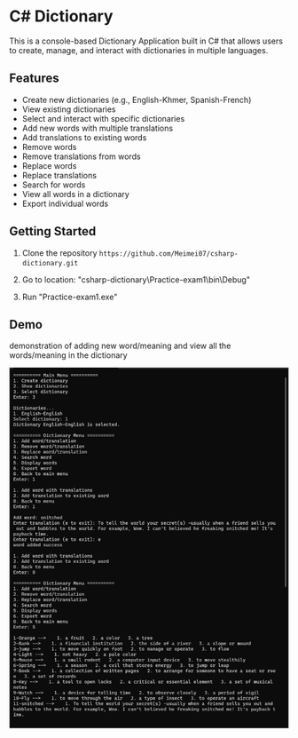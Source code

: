 # C# Dictionary

This is a console-based Dictionary Application built in C# that allows users to create, manage, and interact with dictionaries in multiple languages.

## Features

- Create new dictionaries (e.g., English-Khmer, Spanish-French)
- View existing dictionaries
- Select and interact with specific dictionaries
- Add new words with multiple translations
- Add translations to existing words
- Remove words
- Remove translations from words
- Replace words
- Replace translations
- Search for words
- View all words in a dictionary
- Export individual words

## Getting Started

1. Clone the repository `https://github.com/Meimei07/csharp-dictionary.git`

2. Go to location: "csharp-dictionary\Practice-exam1\bin\Debug"

3. Run "Practice-exam1.exe"

## Demo

demonstration of adding new word/meaning and view all the words/meaning in the dictionary

![add new word demo](Assets\dictionary-demo.jpg)
